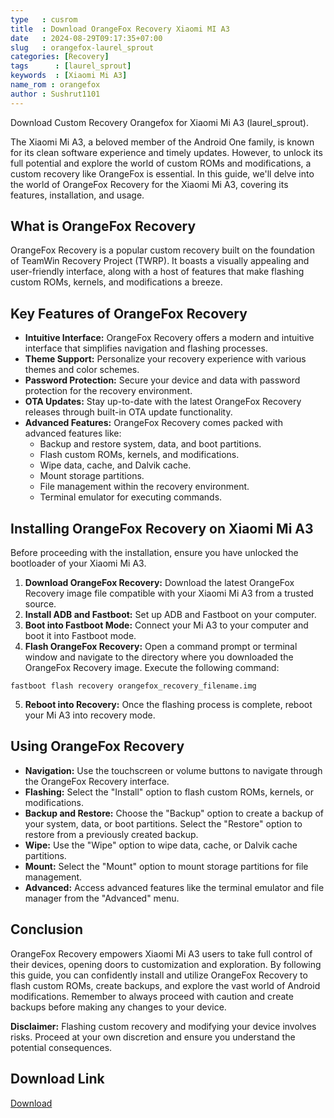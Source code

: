 ```yaml
---
type   : cusrom
title  : Download OrangeFox Recovery Xiaomi MI A3
date   : 2024-08-29T09:17:35+07:00
slug   : orangefox-laurel_sprout
categories: [Recovery]
tags      : [laurel_sprout]
keywords  : [Xiaomi Mi A3]
name_rom : orangefox
author : Sushrut1101
---
```


Download Custom Recovery Orangefox for Xiaomi Mi A3 (laurel_sprout).

The Xiaomi Mi A3, a beloved member of the Android One family, is known for its clean software experience and timely updates. However, to unlock its full potential and explore the world of custom ROMs and modifications, a custom recovery like OrangeFox is essential. In this guide, we'll delve into the world of OrangeFox Recovery for the Xiaomi Mi A3, covering its features, installation, and usage.

## What is OrangeFox Recovery

OrangeFox Recovery is a popular custom recovery built on the foundation of TeamWin Recovery Project (TWRP). It boasts a visually appealing and user-friendly interface, along with a host of features that make flashing custom ROMs, kernels, and modifications a breeze.

## Key Features of OrangeFox Recovery

* **Intuitive Interface:** OrangeFox Recovery offers a modern and intuitive interface that simplifies navigation and flashing processes.
* **Theme Support:** Personalize your recovery experience with various themes and color schemes.
* **Password Protection:** Secure your device and data with password protection for the recovery environment.
* **OTA Updates:** Stay up-to-date with the latest OrangeFox Recovery releases through built-in OTA update functionality.
* **Advanced Features:** OrangeFox Recovery comes packed with advanced features like:
    * Backup and restore system, data, and boot partitions.
    * Flash custom ROMs, kernels, and modifications.
    * Wipe data, cache, and Dalvik cache.
    * Mount storage partitions.
    * File management within the recovery environment.
    * Terminal emulator for executing commands.

## Installing OrangeFox Recovery on Xiaomi Mi A3

Before proceeding with the installation, ensure you have unlocked the bootloader of your Xiaomi Mi A3.

1. **Download OrangeFox Recovery:** Download the latest OrangeFox Recovery image file compatible with your Xiaomi Mi A3 from a trusted source.
2. **Install ADB and Fastboot:** Set up ADB and Fastboot on your computer.
3. **Boot into Fastboot Mode:** Connect your Mi A3 to your computer and boot it into Fastboot mode.
4. **Flash OrangeFox Recovery:** Open a command prompt or terminal window and navigate to the directory where you downloaded the OrangeFox Recovery image. Execute the following command:

```
fastboot flash recovery orangefox_recovery_filename.img
```

5. **Reboot into Recovery:** Once the flashing process is complete, reboot your Mi A3 into recovery mode.

## Using OrangeFox Recovery

* **Navigation:** Use the touchscreen or volume buttons to navigate through the OrangeFox Recovery interface.
* **Flashing:** Select the "Install" option to flash custom ROMs, kernels, or modifications.
* **Backup and Restore:** Choose the "Backup" option to create a backup of your system, data, or boot partitions. Select the "Restore" option to restore from a previously created backup.
* **Wipe:** Use the "Wipe" option to wipe data, cache, or Dalvik cache partitions.
* **Mount:** Select the "Mount" option to mount storage partitions for file management.
* **Advanced:** Access advanced features like the terminal emulator and file manager from the "Advanced" menu.

## Conclusion

OrangeFox Recovery empowers Xiaomi Mi A3 users to take full control of their devices, opening doors to customization and exploration. By following this guide, you can confidently install and utilize OrangeFox Recovery to flash custom ROMs, create backups, and explore the vast world of Android modifications. Remember to always proceed with caution and create backups before making any changes to your device.

**Disclaimer:** Flashing custom recovery and modifying your device involves risks. Proceed at your own discretion and ensure you understand the potential consequences. 


## Download Link
[Download](https://orangefox.download/device/laurel_sprout)

